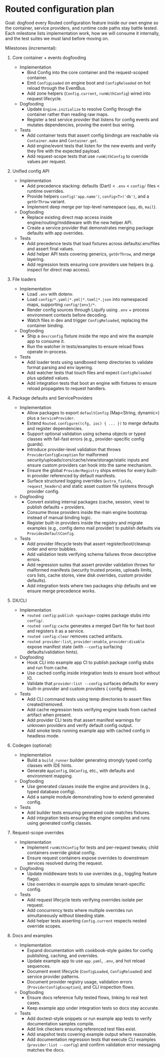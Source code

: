 # Routed configuration plan

Goal: dogfood every Routed configuration feature inside our own engine so the container, service providers, and runtime
code paths stay battle tested. Each milestone lists implementation work, how we will consume it internally, and the test
suites we must land before moving on.

Milestones (incremental):

1) Core container + events dogfooding
    - Implementation
        - Bind Config into the core container and the request-scoped container.
        - Emit `ConfigLoaded` on engine boot and `ConfigReloaded` on hot reload through the EventBus.
        - Add zone helpers (`Config.current`, `runWithConfig`) wired into request lifecycle.
    - Dogfooding
        - Update `Engine.initialize` to resolve Config through the container rather than reading raw maps.
        - Register a test service provider that listens for config events and mutates dependencies, proving the event
          bus wiring.
    - Tests
        - Add container tests that assert config bindings are reachable via `Container.make` and `Container.get`.
        - Add engine/event tests that listen for the new events and verify they fire with the expected payload.
        - Add request-scope tests that use `runWithConfig` to override values per request.

2) Unified config API
    - Implementation
        - Add precedence stacking: defaults (Dart) < `.env` < `config/` files < runtime overrides.
        - Provide helpers `config('app.name')`, `config<T>('db')`, and a `getOrThrow` variant.
        - Implement deep merge per top-level namespace (`app`, `db`, `mail`).
    - Dogfooding
        - Replace existing direct map access inside engine/routing/middleware with the new helper API.
        - Create a service provider that demonstrates merging package defaults with app overrides.
    - Tests
        - Add precedence tests that load fixtures across defaults/.env/files and assert final values.
        - Add helper API tests covering generics, `getOrThrow`, and merge layering.
        - Add regression tests ensuring core providers use helpers (e.g. inspect for direct map access).

3) File loaders
    - Implementation
        - Load `.env` with dotenv.
        - Load `config/*.yaml|*.yml|*.toml|*.json` into namespaced maps, supporting `config/{env}/*`.
        - Render config sources through Liquify using `.env` + process environment contexts before decoding.
        - Watch files in dev and trigger `ConfigReloaded`, replacing the container binding.
    - Dogfooding
        - Ship a `dev/config` fixture inside the repo and wire the example app to consume it.
        - Run the watcher in tests/examples to ensure reload flows operate in-process.
    - Tests
        - Add loader tests using sandboxed temp directories to validate format parsing and env layering.
        - Add watcher tests that touch files and expect `ConfigReloaded` plus updated values.
        - Add integration tests that boot an engine with fixtures to ensure reload propagates to request handlers.

4) Package defaults and ServiceProviders
    - Implementation
        - Allow packages to export `defaultConfig` (Map<String, dynamic>) plus a `ServiceProvider`.
        - Extend `Routed.configure((cfg, ioc) { ... })` to merge defaults and register dependencies.
        - Support optional validation using schema objects or typed classes with fail-fast errors (e.g.,
          provider-specific config guards).
        - Introduce provider-level validation that throws `ProviderConfigException` for malformed
          security/uploads/cors/cache/view/storage/static inputs and ensure custom providers can hook into the same
          mechanism.
        - Ensure the global `ProviderRegistry` ships entries for every built-in provider referenced by default
          manifests.
        - Surface structured logging overrides (`extra_fields`, `request_headers`) and static asset custom file systems
          through provider config.
    - Dogfooding
        - Convert existing internal packages (cache, session, view) to publish defaults + providers.
        - Consume those providers inside the main engine bootstrap instead of manual binding logic.
        - Register built-in providers inside the registry and migrate examples (e.g., config demo mail provider) to
          publish defaults via `ProvidesDefaultConfig`.
    - Tests
        - Add provider lifecycle tests that assert register/boot/cleanup order and error bubbles.
        - Add validation tests verifying schema failures throw descriptive errors.
        - Add regression suites that assert provider validation throws for malformed manifests (security trusted
          proxies, uploads limits, cors lists, cache stores, view disk overrides, custom provider defaults).
        - Add integration tests where two packages ship defaults and we ensure merge precedence works.

5) DX/CLI
    - Implementation
        - `routed config:publish <package>` copies package stubs into `config/`.
        - `routed config:cache` generates a merged Dart file for fast boot and registers it as a service.
        - `routed config:clear` removes cached artifacts.
        - `routed provider:list`, `provider:enable`, `provider:disable` expose manifest state (with `--config` surfacing
          defaults/validation hints).
    - Dogfooding
        - Hook CLI into example app CI to publish package config stubs and run from cache.
        - Use cached config inside integration tests to ensure boot without IO.
        - Validate that `provider:list --config` surfaces defaults for every built-in provider and custom providers (
          config demo).
    - Tests
        - Add CLI command tests using temp directories to assert files created/removed.
        - Add cache regression tests verifying engine loads from cached artifact when present.
        - Add provider CLI tests that assert manifest warnings for unknown providers and verify default config output.
        - Add smoke tests running example app with cached config in headless mode.

6) Codegen (optional)
    - Implementation
        - Build a `build_runner` builder generating strongly typed config classes with IDE hints.
        - Generate `AppConfig`, `DbConfig`, etc., with defaults and environment mapping.
    - Dogfooding
        - Use generated classes inside the engine and providers (e.g., typed database config).
        - Add a sample module demonstrating how to extend generated config.
    - Tests
        - Add builder tests ensuring generated code matches fixtures.
        - Add integration tests ensuring the engine compiles and runs using generated config classes.

7) Request-scope overrides
    - Implementation
        - Implement `runWithConfig` for tests and per-request tweaks; child containers override global config.
        - Ensure request containers expose overrides to downstream services resolved during the request.
    - Dogfooding
        - Update middleware tests to use overrides (e.g., toggling feature flags).
        - Use overrides in example apps to simulate tenant-specific config.
    - Tests
        - Add request lifecycle tests verifying overrides isolate per request.
        - Add concurrency tests where multiple overrides run simultaneously without bleeding state.
        - Add helper tests asserting `Config.current` respects nested override scopes.

8) Docs and examples
    - Implementation
        - Expand documentation with cookbook-style guides for config publishing, caching, and overrides.
        - Update example app to use `app.yaml`, `.env`, and hot reload sequences.
        - Document event lifecycle (`ConfigLoaded`, `ConfigReloaded`) and service provider patterns.
        - Document provider registry usage, validation errors (`ProviderConfigException`), and CLI inspection flows.
    - Dogfooding
        - Ensure docs reference fully tested flows, linking to real test cases.
        - Keep example app under integration tests so docs stay accurate.
    - Tests
        - Add doctest-style snippets or run example app tests to verify documentation samples compile.
        - Add link checkers ensuring referenced test files exist.
        - Add snapshot tests covering example output where reasonable.
        - Add documentation regression tests that execute CLI examples (`provider:list --config`) and confirm validation
          error messaging matches the docs.  
